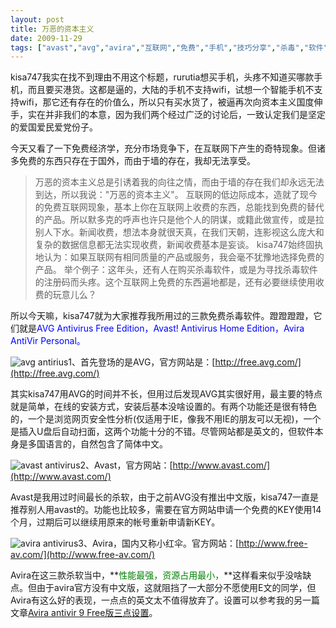 ```yaml
---
layout: post
title: 万恶的资本主义
date: 2009-11-29
tags: ["avast","avg","avira","互联网","免费","手机","技巧分享","杀毒","软件"]
---
```


kisa747我实在找不到理由不用这个标题，rurutia想买手机，头疼不知道买哪款手机，而且要买港货。这都是逼的，大陆的手机不支持wifi，试想一个智能手机不支持wifi，那它还有存在的价值么，所以只有买水货了，被逼再次向资本主义国度伸手，实在并非我们的本意，因为我们两个经过广泛的讨论后，一致认定我们是坚定的爱国爱民爱党份子。

<!--more-->

今天又看了一下免费经济学，充分市场竞争下，在互联网下产生的奇特现象。但诸多免费的东西只存在于国外，而由于墙的存在，我却无法享受。
> 万恶的资本主义总是引诱着我的向往之情，而由于墙的存在我们却永远无法到达，所以我说："万恶的资本主义"。
互联网的低边际成本，造就了现今的免费互联网现象，基本上你在互联网上收费的东西，总能找到免费的替代的产品。所以默多克的呼声也许只是他个人的阴谋，或籍此做宣传，或是拉别人下水。新闻收费，想法本身就很天真，在我们天朝，连影视这么庞大和复杂的数据信息都无法实现收费，新闻收费基本是妄谈。
> kisa747始终固执地认为：如果互联网有相同质量的产品或服务，我会毫不犹豫地选择免费的产品。
举个例子：这年头，还有人在购买杀毒软件，或是为寻找杀毒软件的注册码而头疼。这个互联网上免费的东西遍地都是，还有必要继续使用收费的玩意儿么？

所以今天嘛，kisa747就为大家推荐我所用过的三款免费杀毒软件。蹬蹬蹬蹬，它们就是<span style="color: #0000ff;">AVG Antivirus Free Edition，Avast! Antivirus Home Edition，Avira AntiVir Personal。</span>

![avg antirius](4207858058_20359d3258_o.jpg)1、首先登场的是AVG，官方网站是：[http://free.avg.com/](http://free.avg.com/)

其实kisa747用AVG的时间并不长，但用过后发现AVG其实很好用，最主要的特点就是简单，在线的安装方式，安装后基本没啥设置的。有两个功能还是很有特色的，一个是浏览网页安全性分析(仅适用于IE，像我不用IE的朋友可以无视)，一个是插入U盘后自动扫面，这两个功能十分的不错。尽管网站都是英文的，但软件本身是多国语言的，自然包含了简体中文。

![avast antivirus](4208436410_34b2ae4d72_o.jpg)2、Avast，官方网站：[http://www.avast.com/](http://www.avast.com/)

Avast是我用过时间最长的杀软，由于之前AVG没有推出中文版，kisa747一直是推荐别人用avast的。功能也比较多，需要在官方网站申请一个免费的KEY使用14个月，过期后可以继续用原来的帐号重新申请新KEY。

![avira antivirus](4207098349_887d901376_o.jpg)3、Avira，国内又称小红伞。官方网站：[http://www.free-av.com/](http://www.free-av.com/)

Avira在这三款杀软当中，**<span style="color: #008000;">性能最强，资源占用最小，</span>**这样看来似乎没啥缺点。但由于avira官方没有中文版，这就阻挡了一大部分不愿使用E文的同学，但Avira有这么好的表现，一点点的英文太不值得放弃了。设置可以参考我的另一篇文章[Avira antivir 9 Free版三点设置](http://www.kisa747.com/avira-9-config.html)。